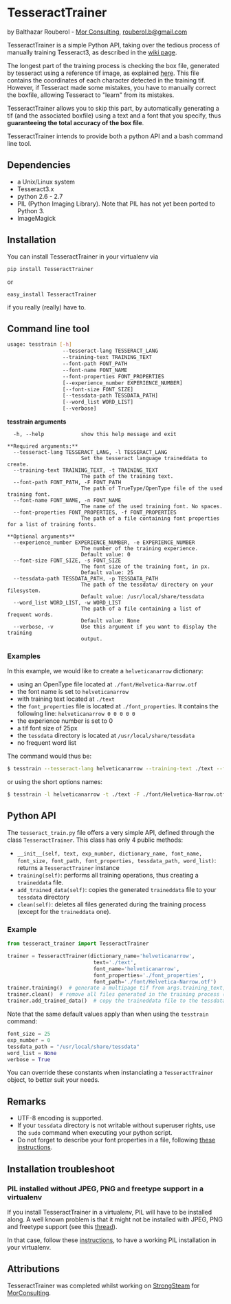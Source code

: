 # TesseractTrainer
by Balthazar Rouberol - [Mor Consulting](http://morconsulting.com/), [rouberol.b@gmail.com](mailto:rouberol.b@gmail.com)

TesseractTrainer is a simple Python API, taking over the tedious process of manually
training Tesseract3, as described in the [wiki page](https://code.google.com/p/tesseract-ocr/wiki/TrainingTesseract3).

The longest part of the training process is checking the box file, generated by tesseract using a reference tif image,
as explained [here](https://code.google.com/p/tesseract-ocr/wiki/TrainingTesseract3#Make_Box_Files).
This file contains the coordinates of each character detected in the training tif. However, if Tesseract made
some mistakes, you have to manually correct the boxfile, allowing Tesseract to "learn" from its mistakes.

TesseractTrainer allows you to skip this part, by automatically generating a tif (and the associated boxfile) using a
text and a font that you specify, thus **guaranteeing the total accuracy of the box file**.

TesseractTrainer intends to provide both a python API and a bash command line tool.

## Dependencies

* a Unix/Linux system
* Tesseract3.x
* python 2.6 - 2.7
* PIL (Python Imaging Library). Note that PIL has not yet been ported to Python 3.
* ImageMagick

## Installation

You can install TesseractTrainer in your virtualenv via

```
pip install TesseractTrainer
```

or

```
easy_install TesseractTrainer
```

if you really (really) have to.


## Command line tool
```bash
usage: tesstrain [-h]
                  --tesseract-lang TESSERACT_LANG
                  --training-text TRAINING_TEXT
                  --font-path FONT_PATH
                  --font-name FONT_NAME
                  --font-properties FONT_PROPERTIES
                  [--experience_number EXPERIENCE_NUMBER]
                  [--font-size FONT_SIZE]
                  [--tessdata-path TESSDATA_PATH]
                  [--word_list WORD_LIST]
                  [--verbose]
```

**tesstrain arguments**

	  -h, --help            show this help message and exit

	**Required arguments:**
	  --tesseract-lang TESSERACT_LANG, -l TESSERACT_LANG
	                        Set the tesseract language traineddata to create.
	  --training-text TRAINING_TEXT, -t TRAINING_TEXT
	                        The path of the training text.
	  --font-path FONT_PATH, -F FONT_PATH
	                        The path of TrueType/OpenType file of the used training font.
	  --font-name FONT_NAME, -n FONT_NAME
	                        The name of the used training font. No spaces.
      --font-properties FONT_PROPERTIES, -f FONT_PROPERTIES
                            The path of a file containing font properties for a list of training fonts.

	**Optional arguments**
	  --experience_number EXPERIENCE_NUMBER, -e EXPERIENCE_NUMBER
	                        The number of the training experience.
	                        Default value: 0
	  --font-size FONT_SIZE, -s FONT_SIZE
	                        The font size of the training font, in px.
	                        Default value: 25
	  --tessdata-path TESSDATA_PATH, -p TESSDATA_PATH
	                        The path of the tessdata/ directory on your filesystem.
	                        Default value: /usr/local/share/tessdata
	  --word_list WORD_LIST, -w WORD_LIST
	                        The path of a file containing a list of frequent words.
	                        Default value: None
	  --verbose, -v         Use this argument if you want to display the training
                            output.


### Examples

In this example, we would like to create a `helveticanarrow` dictionary:

* using an OpenType file located at `./font/Helvetica-Narrow.otf`
* the font name is set to `helveticanarrow`
* with training text located at `./text`
* the `font_properties` file is located at `./font_properties`. It contains the following line: `helveticanarrow 0 0 0 0 0`
* the experience number is set to 0
* a tif font size of 25px
* the `tessdata` directory is located at `/usr/local/share/tessdata`
* no frequent word list

The command would thus be:

```bash
$ tesstrain --tesseract-lang helveticanarrow --training-text ./text --font-path font/Helvetica-Narrow.otf --font-name helveticanarrow  --font-properties ./font_properties --verbose
```
or using the short options names:

```bash
$ tesstrain -l helveticanarrow -t ./text -F ./font/Helvetica-Narrow.otf -n helveticanarrow -f ./font_properties -v
```

## Python API

The `tesseract_train.py` file offers a very simple API, defined through the class `TesseractTrainer`.
This class has only 4 public methods:

* `__init__(self, text, exp_number, dictionary_name, font_name, font_size, font_path, font_properties, tessdata_path, word_list)`: returns a `TesseractTrainer` instance
* `training(self)`: performs all training operations, thus creating a `traineddata` file.
* `add_trained_data(self)`: copies the generated `traineddata` file to your `tessdata` directory
* `clean(self)`: deletes all files generated during the training process (except for the `traineddata` one).

### Example

```python
from tesseract_trainer import TesseractTrainer

trainer = TesseractTrainer(dictionary_name='helveticanarrow',
                            text='./text',
                            font_name='helveticanarrow',
                            font_properties='./font_properties',
                            font_path='./font/Helvetica-Narrow.otf')
trainer.training()  # generate a multipage tif from args.training_text, train on it and generate a traineddata file
trainer.clean()  # remove all files generated in the training process (except the traineddata file)
trainer.add_trained_data()  # copy the traineddata file to the tessdata/ directory
```

Note that the same default values apply than when using the `tesstrain` command:

```python
font_size = 25
exp_number = 0
tessdata_path = "/usr/local/share/tessdata"
word_list = None
verbose = True
```

You can override these constants when instanciating a `TesseractTrainer` object, to better suit your needs.

## Remarks

* UTF-8 encoding is supported.
* If your `tessdata` directory is not writable without superuser rights, use the `sudo` command when executing your python script.
* Do not forget to describe your font properties in a file, following [these instructions](https://code.google.com/p/tesseract-ocr/wiki/TrainingTesseract3#font_properties_%28new_in_3.01%29).

## Installation troubleshoot
### PIL installed without JPEG, PNG and freetype support in a virtualenv
If you install TesseractTrainer in a virtualenv, PIL will have to be installed along.
A well known problem is that it might not be installed with JPEG, PNG and freetype support (see this [thread](http://ubuntuforums.org/showthread.php?t=1751455)).

In that case, follow these [instructions](http://ubuntuforums.org/showthread.php?t=1751455), to have a working PIL installation in
your virtualenv.


## Attributions
TesseractTrainer was completed whilst working on [StrongSteam](http://strongsteam.com) for [MorConsulting](http://morconsulting.com/).
